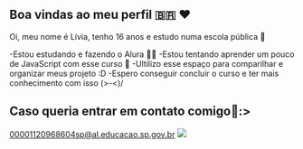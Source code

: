 ## Boa vindas ao meu perfil 🇧🇷 ❤️

Oi, meu nome é Lívia, tenho 16 anos e estudo numa escola pública 🏫

-Estou estudando e fazendo o Alura 👩‍💻
-Estou tentando aprender um pouco de JavaScript com esse curso 📜
-Ultilizo esse espaço para comparilhar e organizar meus projeto :D
-Espero conseguir concluir o curso e ter mais conhecimento com isso \(>-<)/

## Caso queria entrar em contato comigo🌼:>
00001120968604sp@al.educacao.sp.gov.br
![](https://images.app.goo.gl/dsZqTrfcSSxtBBNC6)
